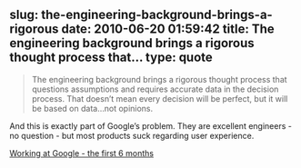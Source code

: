 slug: the-engineering-background-brings-a-rigorous
date: 2010-06-20 01:59:42
title: The engineering background brings a rigorous thought process that...
type: quote
---

> The engineering background brings a rigorous thought process that questions assumptions and requires accurate data in the decision process. That doesn’t mean every decision will be perfect, but it will be based on data…not opinions.

And this is exactly part of Google’s problem. They are excellent engineers - no question - but most products suck regarding user experience.

 [Working at Google - the first 6 months](http://dondodge.typepad.com/the_next_big_thing/2010/06/working-at-google-the-first-6-months.html)
